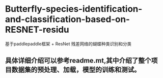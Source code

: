 # Butterfly-species-identification-and-classification-based-on-RESNET-residu
 基于paddlepaddle框架 + ResNet 残差网络的蝴蝶种类识别和分类

## 具体详细介绍可以参考readme.mt,其中介绍了整个项目数据集的预处理、加载，模型的训练和测试。
